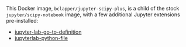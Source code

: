 This Docker image, `bclapper/jupyter-scipy-plus`, is a child of the stock
`jupyter/scipy-notebook` image, with a few additional Jupyter extensions
pre-installed:

- [jupyter-lab-go-to-definition](https://github.com/krassowski/jupyterlab-go-to-definition)
- [jupyterlab-python-file](https://github.com/jtpio/jupyterlab-python-file)

